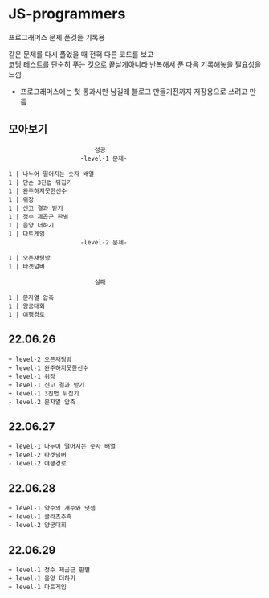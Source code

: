 # JS-programmers
프로그래머스 문제 푼것들 기록용
    
 같은 문제를 다시 풀었을 때 전혀 다른 코드를 보고   
 코딩 테스트를 단순히 푸는 것으로 끝날게아니라 반복해서 푼 다음 기록해놓을 필요성을느낌
 
 + 프로그래머스에는 첫 통과시만 남길래 블로그 만들기전까지 저장용으로 쓰려고 만듬

## 모아보기
                            성공
                        -level-1 문제-
                        
    1 | 나누어 떨어지는 숫자 배열   
    1 | 단순 3진법 뒤집기                         
    1 | 완주하지못한선수                     
    1 | 위장                                
    1 | 신고 결과 받기                        
    1 | 정수 제곱근 판별
    1 | 음양 더하기
    1 | 다트게임
                        -level-2 문제-

    1 | 오픈채팅방 
    1 | 타겟넘버                     

                            실패

    1 | 문자열 압축   
    1 | 양궁대회   
    1 | 여행경로                 

## 22.06.26 
    + level-2 오픈채팅방        
    + level-1 완주하지못한선수  
    + level-1 위장   
    + level-1 신고 결과 받기    
    + level-1 3진법 뒤집기  
    - level-2 문자열 압축   
          

## 22.06.27
    + level-1 나누어 떨어지는 숫자 배열
    + level-2 타겟넘버                      
    - level-2 여행경로                      

    
## 22.06.28
    + level-1 약수의 개수와 덧셈
    + level-1 콜라츠추측
    - level-2 양궁대회

## 22.06.29
    + level-1 정수 제곱근 판별
    + level-1 음양 더하기
    + level-1 다트게임


                   

